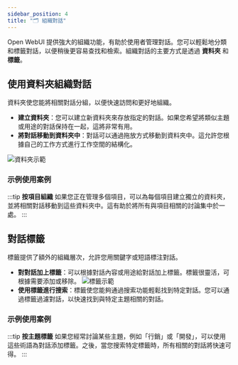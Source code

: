 ```yaml
---
sidebar_position: 4
title: "🗂️ 組織對話"
---
```


Open WebUI 提供強大的組織功能，有助於使用者管理對話。您可以輕鬆地分類和標籤對話，以便稍後更容易查找和檢索。組織對話的主要方式是透過 **資料夾** 和 **標籤**。

## 使用資料夾組織對話

資料夾使您能將相關對話分組，以便快速訪問和更好地組織。

- **建立資料夾**：您可以建立新資料夾來存放指定的對話。如果您希望將類似主題或用途的對話保持在一起，這將非常有用。
- **將對話移動到資料夾中**：對話可以通過拖放方式移動到資料夾中。這允許您根據自己的工作方式進行工作空間的結構化。

![資料夾示範](/images/folder-demo.gif)

### 示例使用案例

:::tip **按項目組織**
如果您正在管理多個項目，可以為每個項目建立獨立的資料夾，並將相關對話移動到這些資料夾中。這有助於將所有與項目相關的討論集中於一處。
:::

## 對話標籤

標籤提供了額外的組織層次，允許您用關鍵字或短語標注對話。

- **對對話加上標籤**：可以根據對話內容或用途給對話加上標籤。標籤很靈活，可根據需要添加或移除。
![標籤示範](/images/tag-demo.gif)
- **使用標籤進行搜索**：標籤使您能夠通過搜索功能輕鬆找到特定對話。您可以通過標籤過濾對話，以快速找到與特定主題相關的對話。

### 示例使用案例

:::tip **按主題標籤**
如果您經常討論某些主題，例如「行銷」或「開發」，可以使用這些術語為對話添加標籤。之後，當您搜索特定標籤時，所有相關的對話將快速可得。
:::

